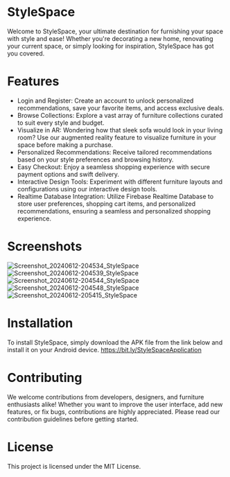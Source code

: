 # StyleSpace

Welcome to StyleSpace, your ultimate destination for furnishing your space with style and ease! Whether you're decorating a new home, renovating your current space, or simply looking for inspiration, StyleSpace has got you covered.

# Features

- Login and Register: Create an account to unlock personalized recommendations, save your favorite items, and access exclusive deals.
- Browse Collections: Explore a vast array of furniture collections curated to suit every style and budget.
- Visualize in AR: Wondering how that sleek sofa would look in your living room? Use our augmented reality feature to visualize furniture in your space before making a purchase.
- Personalized Recommendations: Receive tailored recommendations based on your style preferences and browsing history.
- Easy Checkout: Enjoy a seamless shopping experience with secure payment options and swift delivery.
- Interactive Design Tools: Experiment with different furniture layouts and configurations using our interactive design tools.
- Realtime Database Integration: Utilize Firebase Realtime Database to store user preferences, shopping cart items, and personalized recommendations, ensuring a seamless and personalized shopping experience.

# Screenshots
![Screenshot_20240612-204534_StyleSpace](https://github.com/Richardrflsn/Richardrflsn/assets/105922097/a12547ac-6143-4fd4-a03b-17eb8b372de4)
![Screenshot_20240612-204539_StyleSpace](https://github.com/Richardrflsn/Richardrflsn/assets/105922097/e6021922-5806-4b9c-af65-8b4871b4dc81)
![Screenshot_20240612-204544_StyleSpace](https://github.com/Richardrflsn/Richardrflsn/assets/105922097/8a3b93d5-701a-4309-ae00-c00920bfb5f4)
![Screenshot_20240612-204548_StyleSpace](https://github.com/Richardrflsn/Richardrflsn/assets/105922097/6b75c138-79de-4384-bed0-96c640d6478a)
![Screenshot_20240612-205415_StyleSpace](https://github.com/Richardrflsn/Richardrflsn/assets/105922097/42aae2cf-4f39-4edd-b38b-9692259c6b40)

# Installation

To install StyleSpace, simply download the APK file from the link below and install it on your Android device.
https://bit.ly/StyleSpaceApplication

# Contributing

We welcome contributions from developers, designers, and furniture enthusiasts alike! Whether you want to improve the user interface, add new features, or fix bugs, contributions are highly appreciated. Please read our contribution guidelines before getting started.

# License

This project is licensed under the MIT License.
